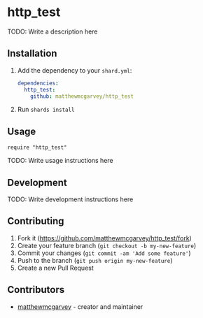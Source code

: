 # http_test

TODO: Write a description here

## Installation

1. Add the dependency to your `shard.yml`:

   ```yaml
   dependencies:
     http_test:
       github: matthewmcgarvey/http_test
   ```

2. Run `shards install`

## Usage

```crystal
require "http_test"
```

TODO: Write usage instructions here

## Development

TODO: Write development instructions here

## Contributing

1. Fork it (<https://github.com/matthewmcgarvey/http_test/fork>)
2. Create your feature branch (`git checkout -b my-new-feature`)
3. Commit your changes (`git commit -am 'Add some feature'`)
4. Push to the branch (`git push origin my-new-feature`)
5. Create a new Pull Request

## Contributors

- [matthewmcgarvey](https://github.com/matthewmcgarvey) - creator and maintainer
